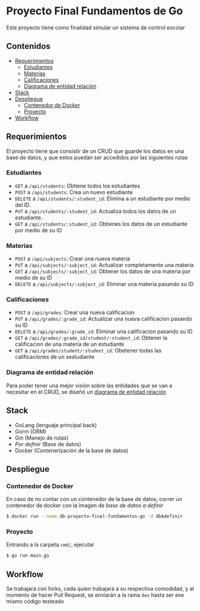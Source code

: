 # Proyecto Final Fundamentos de Go

Este proyecto tiene como finalidad simular un sistema de control escolar

## Contenidos

- [Requerimientos](#requerimientos)
    - [Estudiantes](#estudiantes)
    - [Materias](#materias)
    - [Calificaciones](#calificaciones)
    - [Diagrama de entidad relación](#diagrama-de-entidad-relación)
- [Stack](#stack)
- [Despliegue](#despliegue)
    - [Contenedor de Docker](#contenedor-de-docker)
    - [Proyecto](#proyecto)
- [Workflow](#workflow)

## Requerimientos

El proyecto tiene que consistir de un CRUD que guarde los datos en una base de datos, y que estos puedan ser accedidos por las siguientes rutas

### Estudiantes

- `GET` a `/api/students`: Obtiene todos los estudiantes
- `POST` a `/api/students`: Crea un nuevo estudiante
- `DELETE` a `/api/students/:student_id`: Elimina a un estudiante por medio del ID.
- `PUT` a `/api/students/:student_id`: Actualiza todos los datos de un estudiante.
- `GET` a `/api/students/:student_id`: Obtienes los datos de un estudiante por medio de su ID

### Materias

- `POST` a `/api/subjects`: Crear una nueva materia
- `PUT` a `/api/subjects/:subject_id`: Actualizar completamente una materia
- `GET` a `/api/subjects/:subject_id`: Obtener los datos de una materia por medio de su ID
- `DELETE` a `/api/subjects/:subject_id`: Eliminar una materia pasando su ID

### Calificaciones

- `POST` a `/api/grades`: Crear una nueva calificacion
- `PUT` a `/api/grades/:grade_id`: Actualizar una nueva calificacion pasando su ID
- `DELETE` a `/api/grades/:grade_id`: Eliminar una calificacion pasando su ID
- `GET` a `/api/grades/:grade_id/student/:student_id`: Obtener la calificacion de una materia de un estudiante
- `GET` a `/api/grades/student/:student_id`: Obetener todas las calificaciones de un sestudiante

### Diagrama de entidad relación

Para poder tener una mejor visión sobre las entidades que se van a necesitar en el CRUD, se diseñó un [diagrama de entidad relación](url-de-dbdiagram)

## Stack

- GoLang (lenguaje principal back)
- Gorm (ORM)
- Gin (Manejo de rutas)
- *Por definir* (Base de datos)
- Docker (Contenerización de la base de datos)

## Despliegue

### Contenedor de Docker

En caso de no contar con un contenedor de la base de datos, correr un contenedor de docker con la imagen de *base de datos a definir*

```bash
$ docker run --name db-proyecto-final-fundamentos-go -d dbAdefinir
```

### Proyecto

Entrando a la carpeta `cmd/`, ejecutar

```bash
$ go run main.go
```

## Workflow

Se trabajará con forks, cada quien trabajará a su respectiva comodidad, y al momento de hacer Pull Request, se enviarán a la rama `dev` hasta ser ese mismo código testeado
